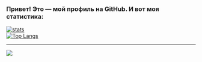 ### Привет! Это — мой профиль на GitHub. И вот моя статистика: 
[![stats](https://github-readme-stats.vercel.app/api?username=Nubovik01&count_private=true&show_icons=true&theme=github_dark)](https://github.com/anuraghazra/github-readme-stats)<br>
[![Top Langs](https://github-readme-stats.vercel.app/api/top-langs/?username=Nubovik01&theme=github_dark)](https://github.com/anuraghazra/github-readme-stats)

---
<a href="https://discord.gg/EJc8UC7yhZ">
  <img src="http://invidget.switchblade.xyz/EJc8UC7yhZ"/>
</a>
